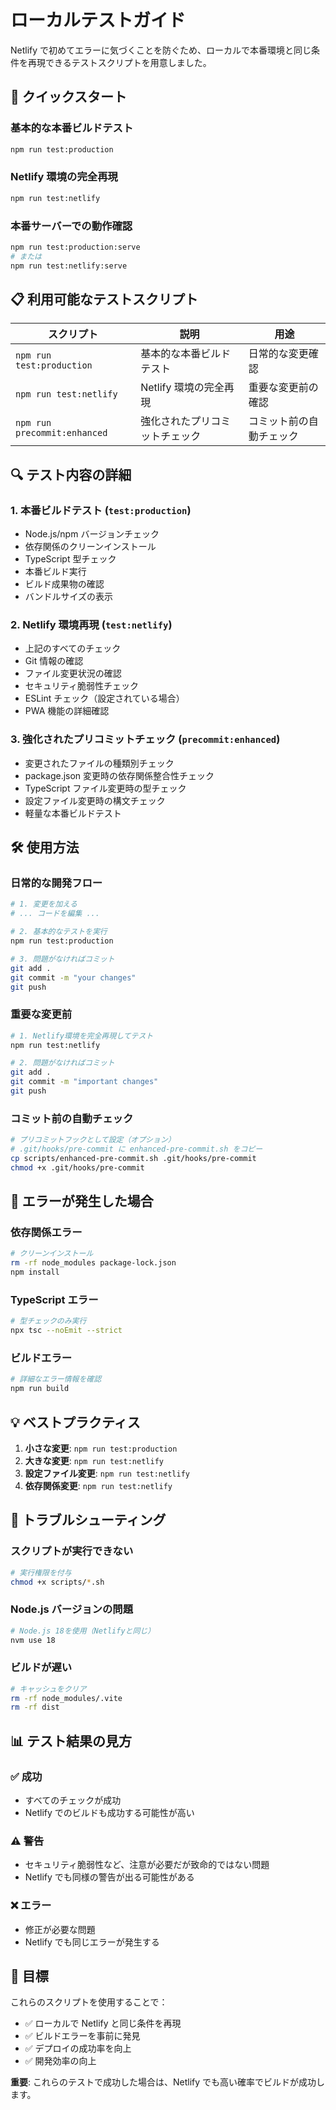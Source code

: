 # ローカルテストガイド

Netlify で初めてエラーに気づくことを防ぐため、ローカルで本番環境と同じ条件を再現できるテストスクリプトを用意しました。

## 🚀 クイックスタート

### 基本的な本番ビルドテスト

```bash
npm run test:production
```

### Netlify 環境の完全再現

```bash
npm run test:netlify
```

### 本番サーバーでの動作確認

```bash
npm run test:production:serve
# または
npm run test:netlify:serve
```

## 📋 利用可能なテストスクリプト

| スクリプト                   | 説明                           | 用途                     |
| ---------------------------- | ------------------------------ | ------------------------ |
| `npm run test:production`    | 基本的な本番ビルドテスト       | 日常的な変更確認         |
| `npm run test:netlify`       | Netlify 環境の完全再現         | 重要な変更前の確認       |
| `npm run precommit:enhanced` | 強化されたプリコミットチェック | コミット前の自動チェック |

## 🔍 テスト内容の詳細

### 1. 本番ビルドテスト (`test:production`)

- Node.js/npm バージョンチェック
- 依存関係のクリーンインストール
- TypeScript 型チェック
- 本番ビルド実行
- ビルド成果物の確認
- バンドルサイズの表示

### 2. Netlify 環境再現 (`test:netlify`)

- 上記のすべてのチェック
- Git 情報の確認
- ファイル変更状況の確認
- セキュリティ脆弱性チェック
- ESLint チェック（設定されている場合）
- PWA 機能の詳細確認

### 3. 強化されたプリコミットチェック (`precommit:enhanced`)

- 変更されたファイルの種類別チェック
- package.json 変更時の依存関係整合性チェック
- TypeScript ファイル変更時の型チェック
- 設定ファイル変更時の構文チェック
- 軽量な本番ビルドテスト

## 🛠️ 使用方法

### 日常的な開発フロー

```bash
# 1. 変更を加える
# ... コードを編集 ...

# 2. 基本的なテストを実行
npm run test:production

# 3. 問題がなければコミット
git add .
git commit -m "your changes"
git push
```

### 重要な変更前

```bash
# 1. Netlify環境を完全再現してテスト
npm run test:netlify

# 2. 問題がなければコミット
git add .
git commit -m "important changes"
git push
```

### コミット前の自動チェック

```bash
# プリコミットフックとして設定（オプション）
# .git/hooks/pre-commit に enhanced-pre-commit.sh をコピー
cp scripts/enhanced-pre-commit.sh .git/hooks/pre-commit
chmod +x .git/hooks/pre-commit
```

## 🚨 エラーが発生した場合

### 依存関係エラー

```bash
# クリーンインストール
rm -rf node_modules package-lock.json
npm install
```

### TypeScript エラー

```bash
# 型チェックのみ実行
npx tsc --noEmit --strict
```

### ビルドエラー

```bash
# 詳細なエラー情報を確認
npm run build
```

## 💡 ベストプラクティス

1. **小さな変更**: `npm run test:production`
2. **大きな変更**: `npm run test:netlify`
3. **設定ファイル変更**: `npm run test:netlify`
4. **依存関係変更**: `npm run test:netlify`

## 🔧 トラブルシューティング

### スクリプトが実行できない

```bash
# 実行権限を付与
chmod +x scripts/*.sh
```

### Node.js バージョンの問題

```bash
# Node.js 18を使用（Netlifyと同じ）
nvm use 18
```

### ビルドが遅い

```bash
# キャッシュをクリア
rm -rf node_modules/.vite
rm -rf dist
```

## 📊 テスト結果の見方

### ✅ 成功

- すべてのチェックが成功
- Netlify でのビルドも成功する可能性が高い

### ⚠️ 警告

- セキュリティ脆弱性など、注意が必要だが致命的ではない問題
- Netlify でも同様の警告が出る可能性がある

### ❌ エラー

- 修正が必要な問題
- Netlify でも同じエラーが発生する

## 🎯 目標

これらのスクリプトを使用することで：

- ✅ ローカルで Netlify と同じ条件を再現
- ✅ ビルドエラーを事前に発見
- ✅ デプロイの成功率を向上
- ✅ 開発効率の向上

**重要**: これらのテストで成功した場合は、Netlify でも高い確率でビルドが成功します。
